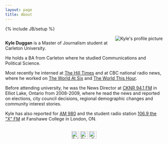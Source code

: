 ```yaml
---
layout: page
title: About
---
```

{% include JB/setup %}
<html>
<head>
<head>
<style> 
div.container {
    width: em;
    border: 1em;
}

div.box {
    box-sizing: border-box;
    width: 70%;
    border: 1em ;
    float: left;
}
</style>
</head>
<body>
<div class="container">
<div class="box">
<div class="media">
  <a class="pull-left" href="#">
    <img class="media-object" data-src="holder.js/64x64">
<img style="float: right" alt="Kyle's profile picture" src="https://kyleaduggan.files.wordpress.com/2013/09/02.jpg?w=247&h=300" class="img-rounded">
  </a>
  <div class="media-body">
<p> <b>Kyle Duggan</b> is a Master of Journalism student at Carleton University.</p>
<p> He holds a BA from Carleton where he studied Communications and Political Science.</p>

<p> Most recently he interned at <a href="www.hilltimes.com/">The Hill Times</a> and at CBC national radio news, where he worked on <a href="www.cbc.ca/w6/">The World At Six</a> and <a href="www.cbc.ca/theworldthishour/">The World This Hour</a>.</p>

<p> Before attending university, he was the News Director at <a href="http://moosefm.com/cknr/news/">CKNR 94.1 FM</a> in Elliot Lake, Ontario from 2008-2009, where he read the news and reported on elections, city council decisions, regional demographic changes and community interest stories.</p>
<p> Kyle has also reported for <a href="http://www.am980.ca/">AM 980</a> and the student radio station <a href="http://www.1069thex.com/">106.9 the "X" FM</a> at Fanshawe College in London, ON.</p>
<br>
</div>

<div class="btn-group" align="center"><a href="https://twitter.com/Kyle_Duggan"><img src="https://dl.dropboxusercontent.com/u/50108349/Blag/twitter-sociocon.png" alt="Follow Kyle on Twitter" width="24" /></a> <a href="http://ca.linkedin.com/pub/kyle-duggan/34/597/a8a"><img src="https://dl.dropboxusercontent.com/u/50108349/Blag/linkedin-sociocon.png" alt="Find Kyle on LinkedIn" width="24" /></a> <a href="mailto:kyle.duggan@hotmail.ca?Subject=Hello%20Kyle" target="_top"><img src="https://dl.dropboxusercontent.com/u/50108349/Blag/email-sociocon2.png" alt="Email Kyle" width="24" /></a></div>

 <div style="clear:both;"></div>
</div>
</div>

</body>
</html>
